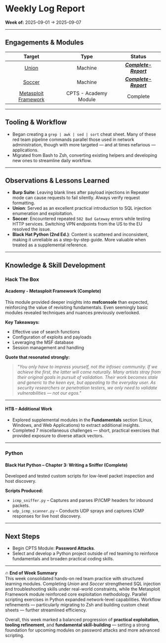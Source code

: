# Weekly Log Report  
**Week of:** 2025-09-01 → 2025-09-07  

---

## Engagements & Modules  
|                            Target                            |         Type          |                          Status                           |
| :----------------------------------------------------------: | :-------------------: | :-------------------------------------------------------: |
|      [Union](https://app.hackthebox.com/machines/Union)      |        Machine        | [***Complete-Report***](..././boxes/htb/Union-report.md)  |
|     [Soccer](https://app.hackthebox.com/machines/Soccer)     |        Machine        | [***Complete-Report***](..././boxes/htb/Soccer-report.md) |
| [Metasploit Framework](https://academy.hackthebox.com/module/39/) | CPTS - Academy Module |                         Complete                          |

---

## Tooling & Workflow  
- Began creating a `grep | awk | sed | sort` cheat sheet. Many of these red team pipeline commands parallel those used in network administration, though with more targeted — and at times nefarious — applications.  
- Migrated from Bash to Zsh, converting existing helpers and developing new ones to streamline daily workflow.  

---

## Observations & Lessons Learned  
- **Burp Suite**: Leaving blank lines after payload injections in Repeater mode can cause requests to fail silently. Always verify request formatting.  
- **Union**: Served as an excellent practical introduction to SQL injection enumeration and exploitation.  
- **Soccer**: Encountered repeated `502 Bad Gateway` errors while testing HTTP services. Switching VPN endpoints from the US to the EU resolved the issue.  
- **Black Hat Python (2nd Ed.)**: Content is scattered and inconsistent, making it unreliable as a step-by-step guide. More valuable when treated as a supplemental reference.  

---

## Knowledge & Skill Development  

### Hack The Box  

#### Academy - Metasploit Framework (Complete)  
This module provided deeper insights into **msfconsole** than expected, reinforcing the value of revisiting fundamentals. Even seemingly basic modules revealed techniques and nuances previously overlooked.  

**Key Takeaways:**  
- Effective use of search functions  
- Configuration of exploits and payloads  
- Leveraging the MSF database  
- Session management and handling  

**Quote that resonated strongly:**  

> *"You only have to impress yourself, not the infosec community. If we achieve the first, the latter will come naturally. Many artists stray from their original goals in pursuit of validation. Their work becomes stale and generic to the keen eye, but appealing to the everyday user. As security researchers or penetration testers, we only need to validate vulnerabilities — not our egos."*  

---

#### HTB – Additional Work  
- Explored supplemental modules in the **Fundamentals** section (Linux, Windows, and Web Applications) to extract additional insights.  
- Completed 7 miscellaneous challenges — short, practical exercises that provided exposure to diverse attack vectors.  

---

### Python  

#### Black Hat Python – Chapter 3: Writing a Sniffer (Complete)  
Developed and tested custom scripts for low-level packet inspection and host discovery.  

**Scripts Produced:**  
- `icmp_sniffer.py` – Captures and parses IP/ICMP headers for inbound packets.  
- `udp_icmp_scanner.py` – Conducts UDP sprays and captures ICMP responses for live host discovery.  

---

## Next Steps  
- Begin CPTS Module: **Password Attacks**.  
- Select and develop a Python project outside of red teaming to reinforce fundamentals and broaden practical coding skills.  

---

🔥 **End of Week Summary**  
This week consolidated hands-on red team practice with structured learning modules. Completing *Union* and *Soccer* strengthened SQL injection and troubleshooting skills under real-world constraints, while the Metasploit Framework module reinforced core exploitation methodology. Parallel scripting exercises in Python expanded network-level capabilities. Workflow refinements — particularly migrating to Zsh and building custom cheat sheets — further streamlined efficiency.  

Overall, this week marked a balanced progression of **practical exploitation**, **tooling refinement**, and **fundamental skill-building** — setting a strong foundation for upcoming modules on password attacks and more advanced scripting.  
